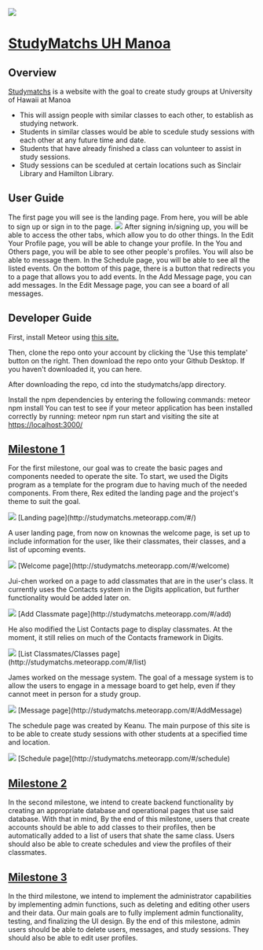 <img src="images/StudyMatchsLogoWithDescription.PNG">

# [StudyMatchs UH Manoa](https://github.com/studymatchs)

## Overview 

[Studymatchs](http://studymatchs.meteorapp.com) is a website with the goal to create study groups at University of Hawaii at Manoa

* This will assign people with similar classes to each other, to establish as studying network.
* Students in similar classes would be able to scedule study sessions with each other at any future time and date.
* Students that have already finished a class can volunteer to assist in study sessions.
* Study sessions can be sceduled at certain locations such as Sinclair Library and Hamilton Library.

## User Guide
The first page you will see is the landing page. From here, you will be able to sign up or sign in to the page.
<img src="images/StudyMatchsLanding.png">
After signing in/signing up, you will be able to access the other tabs, which allow you to do other things.
In the Edit Your Profile page, you will be able to change your profile.
In the You and Others page, you will be able to see other people's profiles. You will also be able to message them.
In the Schedule page, you will be able to see all the listed events. On the bottom of this page, there is a button that redirects
you to a page that allows you to add events.
In the Add Message page, you can add messages.
In the Edit Message page, you can see a board of all messages.

## Developer Guide
First, install Meteor using [this site.](https://www.meteor.com/install)

Then, clone the repo onto your account by clicking the 'Use this template' button on the right. Then download the repo onto your Github Desktop. If you haven't downloaded it, you can here.

After downloading the repo, cd into the studymatchs/app directory. 

Install the npm dependencies by entering the following commands: 
  meteor npm install
You can test to see if your meteor application has been installed correctly by running:
  meteor npm run start
and visiting the site at [https://localhost:3000/](https://localhost:3000)



## [Milestone 1](https://github.com/studymatchs/StudyMatchs/projects/2)

For the first milestone, our goal was to create the basic pages and components needed to operate the site. To start, we used the Digits program as a template for the program due to having much of the needed components. From there, Rex edited the landing page and the project's theme to suit the goal.

<img src="images/StudyMatchsLanding.png">
[Landing page](http://studymatchs.meteorapp.com/#/)

A user landing page, from now on knownas the welcome page, is set up to include information for the user, like their classmates, their classes, and a list of upcoming events.

<img src="images/UserLanding.png">
[Welcome page](http://studymatchs.meteorapp.com/#/welcome)
  
Jui-chen worked on a page to add classmates that are in the user's class. It currently uses the Contacts system in the Digits application, but further functionality would be added later on.

<img src="images/AddClassmate.png">
[Add Classmate page](http://studymatchs.meteorapp.com/#/add)

He also modified the List Contacts page to display classmates. At the moment, it still relies on much of the Contacts framework in Digits.

<img src="images/ListClassmates.png">
[List Classmates/Classes page](http://studymatchs.meteorapp.com/#/list)

James worked on the message system. The goal of a message system is to allow the users to engage in a message board to get help, even if they cannot meet in person for a study group.

<img src="images/Message.png">
[Message page](http://studymatchs.meteorapp.com/#/AddMessage)

The schedule page was created by Keanu. The main purpose of this site is to be able to create study sessions with other students at a specified time and location.
  
<img src="images/Schedule.png">
[Schedule page](http://studymatchs.meteorapp.com/#/schedule)

## [Milestone 2](https://github.com/studymatchs/StudyMatchs/projects/3)

In the second milestone, we intend to create backend functionality by creating an appropriate database and operational pages that use said database. With that in mind, By the end of this milestone, users that create accounts should be able to add classes to their profiles, then be automatically added to a list of users that shate the same class. Users should also be able to create schedules and view the profiles of their classmates.

## [Milestone 3](https://github.com/studymatchs/StudyMatchs/projects/4)

In the third milestone, we intend to implement the administrator capabilities by implementing admin functions, such as deleting and editing other users and their data. Our main goals are to fully implement admin functionality, testing, and finalizing the UI design. By the end of this milestone, admin users should be able to delete users, messages, and study sessions. They should also be able to edit user profiles. 
